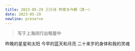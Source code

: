 ```yaml
---
title: 2023-05-29 三行诗 昨夜与今朝（其一）
date: 2023-05-29
newline: preserve
---
```


> 写于上海闵行出租屋中

昨晚的星星和太阳
今早的蓝天和月亮
二十来岁的身体和我的灵魂
